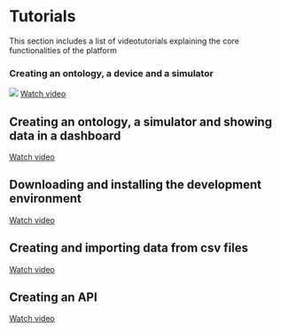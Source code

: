 Tutorials
============================

This section includes a list of videotutorials explaining the core functionalities of the platform

### Creating an ontology, a device and a simulator

![](../images/tutorial_1.png)
[Watch video](http://sofia2.org/owncloud/public.php?service=files&t=cfdf9dda4afaaeee03925188bb3e54af)

## Creating an ontology, a simulator and showing data in a dashboard
[Watch video](http://sofia2.org/owncloud/public.php?service=files&t=fb2a0156667cfd2ce9fd64c2ed73eaca)

## Downloading and installing the development environment
[Watch video](http://sofia2.org/owncloud/public.php?service=files&t=9e9fa3bcb5b1ade986ac0ab0927c0f97)

## Creating and importing data from csv files
[Watch video](http://sofia2.org/owncloud/public.php?service=files&t=d00f6eea8fb85a42619224303ba208e5)

## Creating an API
[Watch video](http://sofia2.org/owncloud/public.php?service=files&t=79ab9eec31ed4df1152f865f911cb8db)
